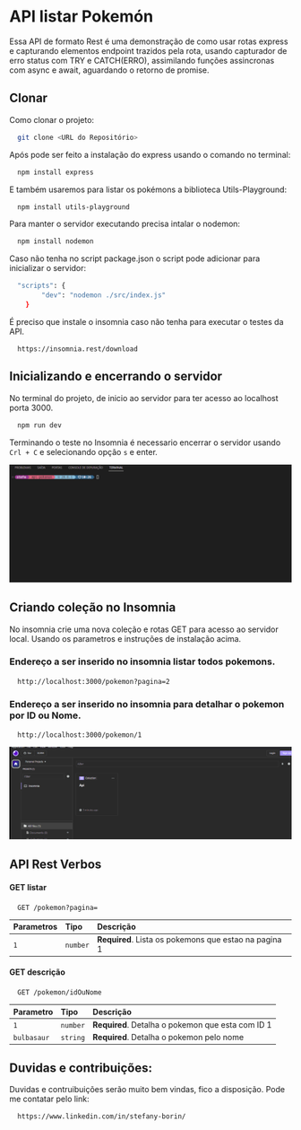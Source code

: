 # API listar Pokemón

Essa API de formato Rest é uma demonstração de como usar rotas express e capturando elementos endpoint trazidos pela rota, usando capturador de erro status com TRY e CATCH(ERRO), assimilando funções assincronas com async e await, aguardando o retorno de promise.

## Clonar

Como clonar o projeto:

```bash
  git clone <URL do Repositório>

```

Após pode ser feito a instalação do express usando o comando no terminal:

```bash
  npm install express
```

E também usaremos para listar os pokémons a biblioteca Utils-Playground:

```bash
  npm install utils-playground
```

Para manter o servidor executando precisa intalar o nodemon:

```bash
  npm install nodemon
```

Caso não tenha no script package.json o script pode adicionar para inicializar o servidor:

```bash
  "scripts": {
        "dev": "nodemon ./src/index.js"
    }
```

É preciso que instale o insomnia caso não tenha para executar o testes da API.

```http
  https://insomnia.rest/download
```

## Inicializando e encerrando o servidor

No terminal do projeto, de inicio ao servidor para ter acesso ao localhost porta 3000.

```bash
  npm run dev
```

Terminando o teste no Insomnia é necessario encerrar o servidor usando `Crl + C` e selecionando opção `s` e enter.

<img src="img/gif-start-servidor.gif">

## Criando coleção no Insomnia

No insomnia crie uma nova coleção e rotas GET para acesso ao servidor local. Usando os parametros e instruções de instalação acima.

### Endereço a ser inserido no insomnia listar todos pokemons.

```http
  http://localhost:3000/pokemon?pagina=2
```

### Endereço a ser inserido no insomnia para detalhar o pokemon por ID ou Nome.

```http
  http://localhost:3000/pokemon/1
```

<img src="img/gif-insomnia.gif">

## API Rest Verbos

#### GET listar

```http
  GET /pokemon?pagina=
```

| Parametros | Tipo     | Descrição                                             |
| :--------- | :------- | :---------------------------------------------------- |
| `1`        | `number` | **Required**. Lista os pokemons que estao na pagina 1 |

#### GET descrição

```http
  GET /pokemon/idOuNome
```

| Parametro   | Tipo     | Descrição                                         |
| :---------- | :------- | :------------------------------------------------ |
| `1`         | `number` | **Required**. Detalha o pokemon que esta com ID 1 |
| `bulbasaur` | `string` | **Required**. Detalha o pokemon pelo nome         |

## Duvidas e contribuições:

Duvidas e contruibuições serão muito bem vindas, fico a disposição. Pode me contatar pelo link:

```http
  https://www.linkedin.com/in/stefany-borin/
```
